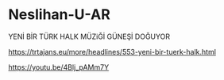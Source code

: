 # Neslihan-U-AR
YENİ BİR TÜRK HALK MÜZiĞİ GÜNEŞİ DOĞUYOR  

https://trtajans.eu/more/headlines/553-yeni-bir-tuerk-halk.html


https://youtu.be/4Blj_pAMm7Y
